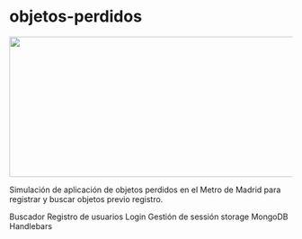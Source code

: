 # objetos-perdidos

<img width="800px" height="250" src="https://raw.githubusercontent.com/rosepernia/objetosperdidos/master/public/muestra.png" />

Simulación de aplicación de objetos perdidos en el Metro de Madrid para registrar y buscar objetos previo registro.

Buscador 
Registro de usuarios
Login
Gestión de sessión storage
MongoDB
Handlebars
